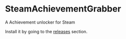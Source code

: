 # SteamAchievementGrabber
A Achievement unlocker for Steam

Install it by going to the [releases](https://github.com/Hassunaama/SteamAchievementGrabber/releases/latest) section.
